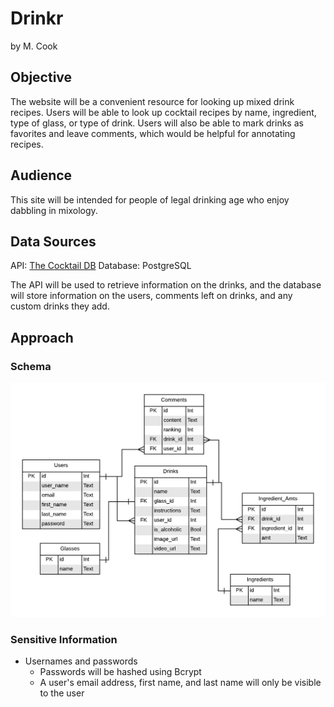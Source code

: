 # Drinkr

by M. Cook

## Objective

The website will be a convenient resource for looking up mixed drink recipes.  Users will be able to look up cocktail recipes by name, ingredient, type of glass, or type of drink.  Users will also be able to mark drinks as favorites and leave comments, which would be helpful for annotating recipes.

## Audience

This site will be intended for people of legal drinking age who enjoy dabbling in mixology.

## Data Sources

API: [The Cocktail DB](https://www.thecocktaildb.com/api.php)
Database: PostgreSQL

The API will be used to retrieve information on the drinks, and the database will store information on the users, comments left on drinks, and any custom drinks they add.

## Approach

### Schema

![Database schema for Drinkr](/db_schema.png "Schema")

### Sensitive Information

- Usernames and passwords
  - Passwords will be hashed using Bcrypt
  - A user's email address, first name, and last name will only be visible to the user
